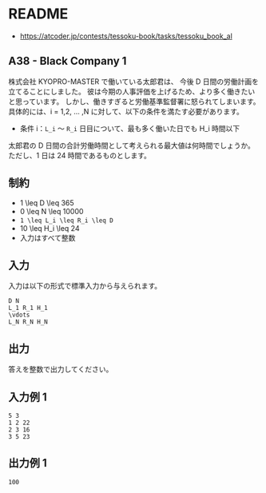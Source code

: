 # README
- <https://atcoder.jp/contests/tessoku-book/tasks/tessoku_book_al>
## A38 - Black Company 1
株式会社 KYOPRO-MASTER で働いている太郎君は、
今後 D 日間の労働計画を立てることにしました。
彼は今期の人事評価を上げるため、より多く働きたいと思っています。
しかし、働きすぎると労働基準監督署に怒られてしまいます。
具体的には、i = 1,2, ... ,N に対して、以下の条件を満たす必要があります。

* 条件 i：`L_i` ～ `R_i` 日目について、最も多く働いた日でも H_i 時間以下

太郎君の D 日間の合計労働時間として考えられる最大値は何時間でしょうか。
ただし、1 日は 24 時間であるものとします。
## 制約
* 1 \leq D \leq 365
* 0 \leq N \leq 10000
* `1 \leq L_i \leq R_i \leq D`
* 10 \leq H_i \leq 24
* 入力はすべて整数
## 入力
入力は以下の形式で標準入力から与えられます。

```
D N
L_1 R_1 H_1
\vdots
L_N R_N H_N
```
## 出力
答えを整数で出力してください。
## 入力例 1
```
5 3
1 2 22
2 3 16
3 5 23
```
## 出力例 1
```
100
```
